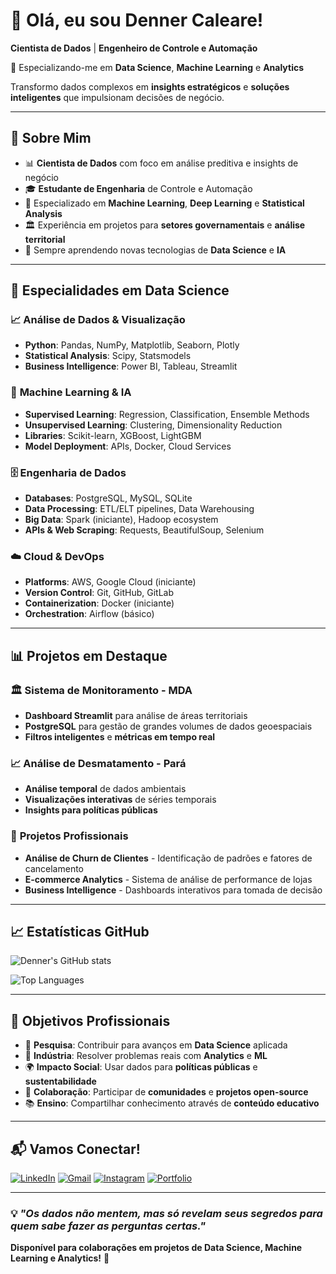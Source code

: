 # 👋 Olá, eu sou Denner Caleare!

**Cientista de Dados** | **Engenheiro de Controle e Automação**

🎯 Especializando-me em **Data Science**, **Machine Learning** e **Analytics**

Transformo dados complexos em **insights estratégicos** e **soluções inteligentes** que impulsionam decisões de negócio.

---

## 🚀 Sobre Mim
- 📊 **Cientista de Dados** com foco em análise preditiva e insights de negócio
- 🎓 **Estudante de Engenharia** de Controle e Automação 
- 🧠 Especializado em **Machine Learning**, **Deep Learning** e **Statistical Analysis**
- 🏛️ Experiência em projetos para **setores governamentais** e **análise territorial**
- 🌱 Sempre aprendendo novas tecnologias de **Data Science** e **IA**

---

## 🎯 Especialidades em Data Science

### 📈 **Análise de Dados & Visualização**
- **Python**: Pandas, NumPy, Matplotlib, Seaborn, Plotly
- **Statistical Analysis**: Scipy, Statsmodels
- **Business Intelligence**: Power BI, Tableau, Streamlit

### 🤖 **Machine Learning & IA**
- **Supervised Learning**: Regression, Classification, Ensemble Methods
- **Unsupervised Learning**: Clustering, Dimensionality Reduction
- **Libraries**: Scikit-learn, XGBoost, LightGBM
- **Model Deployment**: APIs, Docker, Cloud Services

### 🗄️ **Engenharia de Dados**
- **Databases**: PostgreSQL, MySQL, SQLite
- **Data Processing**: ETL/ELT pipelines, Data Warehousing
- **Big Data**: Spark (iniciante), Hadoop ecosystem
- **APIs & Web Scraping**: Requests, BeautifulSoup, Selenium

### ☁️ **Cloud & DevOps**
- **Platforms**: AWS, Google Cloud (iniciante)
- **Version Control**: Git, GitHub, GitLab
- **Containerization**: Docker (iniciante)
- **Orchestration**: Airflow (básico)

---

## 📊 Projetos em Destaque

### 🏛️ **Sistema de Monitoramento - MDA**
- **Dashboard Streamlit** para análise de áreas territoriais
- **PostgreSQL** para gestão de grandes volumes de dados geoespaciais
- **Filtros inteligentes** e **métricas em tempo real**

### 📈 **Análise de Desmatamento - Pará**
- **Análise temporal** de dados ambientais
- **Visualizações interativas** de séries temporais
- **Insights para políticas públicas**

### 💼 **Projetos Profissionais**
- **Análise de Churn de Clientes** - Identificação de padrões e fatores de cancelamento
- **E-commerce Analytics** - Sistema de análise de performance de lojas
- **Business Intelligence** - Dashboards interativos para tomada de decisão

---

## 📈 Estatísticas GitHub

![Denner's GitHub stats](https://github-readme-stats.vercel.app/api?username=dennercaleare1&show_icons=true&theme=radical&include_all_commits=true&count_private=true)

![Top Languages](https://github-readme-stats.vercel.app/api/top-langs/?username=dennercaleare1&layout=compact&langs_count=8&theme=radical)

---

## 🎯 Objetivos Profissionais

- 🔬 **Pesquisa**: Contribuir para avanços em **Data Science** aplicada
- 🏢 **Indústria**: Resolver problemas reais com **Analytics** e **ML**
- 🌍 **Impacto Social**: Usar dados para **políticas públicas** e **sustentabilidade**
- 🤝 **Colaboração**: Participar de **comunidades** e **projetos open-source**
- 📚 **Ensino**: Compartilhar conhecimento através de **conteúdo educativo**

---

## 📬 Vamos Conectar!

[![LinkedIn](https://img.shields.io/badge/-LinkedIn-0077B5?style=for-the-badge&logo=linkedin&logoColor=white)](https://linkedin.com/in/dennercaleare)
[![Gmail](https://img.shields.io/badge/-Gmail-D14836?style=for-the-badge&logo=gmail&logoColor=white)](mailto:denner.pf17@gmail.com)
[![Instagram](https://img.shields.io/badge/-Instagram-E4405F?style=for-the-badge&logo=instagram&logoColor=white)](https://instagram.com/dennercaleare)
[![Portfolio](https://img.shields.io/badge/-Portfolio-000000?style=for-the-badge&logo=github&logoColor=white)](https://github.com/dennercaleare1)

---

### 💡 *"Os dados não mentem, mas só revelam seus segredos para quem sabe fazer as perguntas certas."*

**Disponível para colaborações em projetos de Data Science, Machine Learning e Analytics!** 🚀
